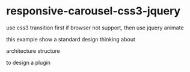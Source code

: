 # responsive-carousel-css3-jquery

use css3 transition first
if browser not support, then use jquery animate

this example show a standard design thinking about 

architecture
structure

to design a plugin 
